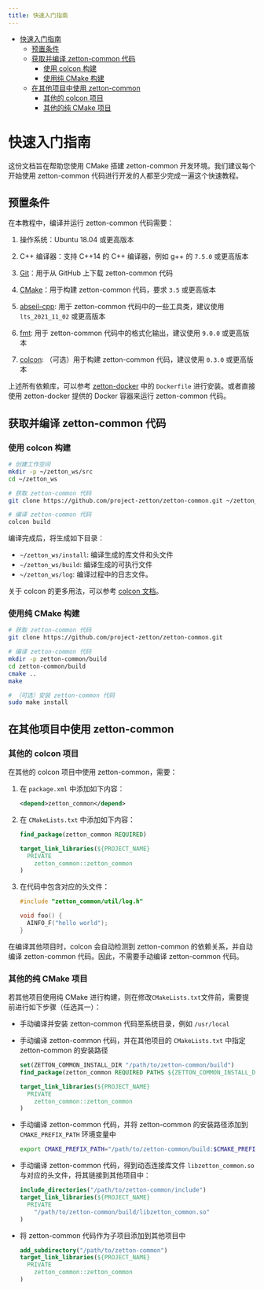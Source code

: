 ```yaml
---
title: 快速入门指南
---
```


- [快速入门指南](#快速入门指南)
  - [预置条件](#预置条件)
  - [获取并编译 zetton-common 代码](#获取并编译-zetton-common-代码)
    - [使用 colcon 构建](#使用-colcon-构建)
    - [使用纯 CMake 构建](#使用纯-cmake-构建)
  - [在其他项目中使用 zetton-common](#在其他项目中使用-zetton-common)
    - [其他的 colcon 项目](#其他的-colcon-项目)
    - [其他的纯 CMake 项目](#其他的纯-cmake-项目)

# 快速入门指南

这份文档旨在帮助您使用 CMake 搭建 zetton-common 开发环境。我们建议每个开始使用 zetton-common 代码进行开发的人都至少完成一遍这个快速教程。

## 预置条件

在本教程中，编译并运行 zetton-common 代码需要：

1. 操作系统：Ubuntu 18.04 或更高版本

2. C++ 编译器：支持 C++14 的 C++ 编译器，例如 g++ 的 `7.5.0` 或更高版本

3. [Git](https://git-scm.com)：用于从 GitHub 上下载 zetton-common 代码

4. [CMake](https://cmake.org)：用于构建 zetton-common 代码，要求 `3.5` 或更高版本

5. [abseil-cpp](https://github.com/abseil/abseil-cpp): 用于 zetton-common 代码中的一些工具类，建议使用 `lts_2021_11_02` 或更高版本

6. [fmt](https://github.com/fmtlib/fmt): 用于 zetton-common 代码中的格式化输出，建议使用 `9.0.0` 或更高版本

7. [colcon](https://colcon.readthedocs.io/en/released/): （可选）用于构建 zetton-common 代码，建议使用 `0.3.0` 或更高版本

上述所有依赖库，可以参考 [zetton-docker](https://github.com/project-zetton/zetton-docker) 中的 `Dockerfile` 进行安装。或者直接使用 zetton-docker 提供的 Docker 容器来运行 zetton-common 代码。

## 获取并编译 zetton-common 代码

### 使用 colcon 构建

```bash
# 创建工作空间
mkdir -p ~/zetton_ws/src
cd ~/zetton_ws

# 获取 zetton-common 代码
git clone https://github.com/project-zetton/zetton-common.git ~/zetton_ws/src/zetton-common

# 编译 zetton-common 代码
colcon build
```

编译完成后，将生成如下目录：

- `~/zetton_ws/install`: 编译生成的库文件和头文件
- `~/zetton_ws/build`: 编译生成的可执行文件
- `~/zetton_ws/log`: 编译过程中的日志文件。

关于 colcon 的更多用法，可以参考 [colcon 文档](https://colcon.readthedocs.io/en/released/)。

### 使用纯 CMake 构建

```bash
# 获取 zetton-common 代码
git clone https://github.com/project-zetton/zetton-common.git

# 编译 zetton-common 代码
mkdir -p zetton-common/build
cd zetton-common/build
cmake ..
make

# （可选）安装 zetton-common 代码
sudo make install
```

## 在其他项目中使用 zetton-common

### 其他的 colcon 项目

在其他的 colcon 项目中使用 zetton-common，需要：

1. 在 `package.xml` 中添加如下内容：

   ```xml
   <depend>zetton_common</depend>
   ```

2. 在 `CMakeLists.txt` 中添加如下内容：

   ```cmake
   find_package(zetton_common REQUIRED)

   target_link_libraries(${PROJECT_NAME}
     PRIVATE
       zetton_common::zetton_common
   )
   ```

3. 在代码中包含对应的头文件：

   ```cpp
   #include "zetton_common/util/log.h"

   void foo() {
     AINFO_F("hello world");
   }
   ```

在编译其他项目时，colcon 会自动检测到 zetton-common 的依赖关系，并自动编译 zetton-common 代码。因此，不需要手动编译 zetton-common 代码。

### 其他的纯 CMake 项目

若其他项目使用纯 CMake 进行构建，则在修改`CMakeLists.txt`文件前，需要提前进行如下步骤（任选其一）：

- 手动编译并安装 zetton-common 代码至系统目录，例如 `/usr/local`

- 手动编译 zetton-common 代码，并在其他项目的 `CMakeLists.txt` 中指定 zetton-common 的安装路径

   ```cmake
   set(ZETTON_COMMON_INSTALL_DIR "/path/to/zetton-common/build")
   find_package(zetton_common REQUIRED PATHS ${ZETTON_COMMON_INSTALL_DIR})

   target_link_libraries(${PROJECT_NAME}
     PRIVATE
       zetton_common::zetton_common
   )
   ```

- 手动编译 zetton-common 代码，并将 zetton-common 的安装路径添加到 `CMAKE_PREFIX_PATH` 环境变量中

   ```bash
   export CMAKE_PREFIX_PATH="/path/to/zetton-common/build:$CMAKE_PREFIX_PATH"
   ```

- 手动编译 zetton-common 代码，得到动态连接库文件 `libzetton_common.so` 与对应的头文件，将其链接到其他项目中：

   ```cmake
   include_directories("/path/to/zetton-common/include")
   target_link_libraries(${PROJECT_NAME}
     PRIVATE
       "/path/to/zetton-common/build/libzetton_common.so"
   )
   ```

- 将 zetton-common 代码作为子项目添加到其他项目中

   ```cmake
   add_subdirectory("/path/to/zetton-common")
   target_link_libraries(${PROJECT_NAME}
     PRIVATE
       zetton_common::zetton_common
   )
   ```
